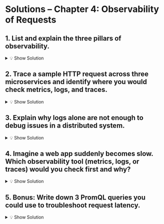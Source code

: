 # Solutions – Chapter 4: Observability of Requests

## 1. List and explain the **three pillars of observability**.

<details>
<summary>💡 Show Solution</summary>

1. **Metrics**: Numeric data over time, like request rate, latency, and error rate. Useful for monitoring trends and triggering alerts.  
2. **Logs**: Text records of events, errors, or transactions. Useful for detailed investigation and debugging.  
3. **Traces**: End-to-end view of requests as they flow through multiple services. Useful for pinpointing latency and bottlenecks in distributed systems.  
</details>

## 2. Trace a sample HTTP request across **three microservices** and identify where you would check metrics, logs, and traces.

<details>
<summary>💡 Show Solution</summary>

- **Scenario:** User requests `/checkout` in an e-commerce app.  
  - **Microservice A:** API Gateway → Check **metrics** (request rate, latency)  
  - **Microservice B:** Payment Service → Check **traces** to see request flow and latency  
  - **Microservice C:** Database Service → Check **logs** for query errors or timeouts  

**Explanation:** Metrics give the overall health, traces show the journey of the request, and logs provide the detailed context for failures.
</details>

## 3. Explain why logs alone are not enough to debug issues in a distributed system.

<details>
<summary>💡 Show Solution</summary>

- Logs are **local** to each service and can be overwhelming in large systems.  
- They don’t show the **end-to-end request flow**, making it hard to correlate events across services.  
- Traces and metrics are needed to understand request latency, identify bottlenecks, and provide a holistic view of system health.  
</details>

## 4. Imagine a web app suddenly becomes slow. Which observability tool (metrics, logs, or traces) would you check first and why?

<details>
<summary>💡 Show Solution</summary>

- **First check:** **Metrics**  
  - Reason: Metrics provide a quick overview of which service is slow (e.g., increased latency or error rate).  
- **Next:** **Traces**  
  - Identify where in the request flow the slowdown occurs (e.g., API gateway, microservice, database).  
- **Finally:** **Logs**  
  - Examine specific error messages or exceptions causing the delay.  
</details>

## 5. Bonus: Write down 3 PromQL queries you could use to troubleshoot request latency.

<details>
<summary>💡 Show Solution</summary>

1. **Average response time per endpoint**:  
```

avg(http\_request\_duration\_seconds\_bucket) by (handler)

```

2. **95th percentile latency for all requests**:  
```

histogram\_quantile(0.95, sum(rate(http\_request\_duration\_seconds\_bucket\[5m])) by (le))

```

3. **Request error rate**:  
```

sum(rate(http\_requests\_total{status=\~"5.."}\[5m])) / sum(rate(http\_requests\_total\[5m]))

```
</details>